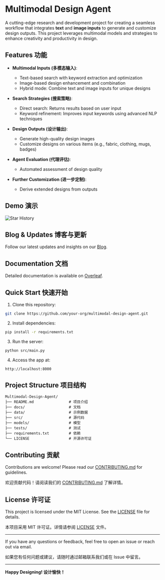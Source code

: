 # Multimodal Design Agent

A cutting-edge research and development project for creating a seamless workflow that integrates **text** and **image inputs** to generate and customize design outputs. This project leverages multimodal models and strategies to enhance creativity and productivity in design.

## Features 功能

- **Multimodal Inputs (多模态输入)**:
  - Text-based search with keyword extraction and optimization
  - Image-based design enhancement and combination
  - Hybrid mode: Combine text and image inputs for unique designs

- **Search Strategies (搜索策略)**:
  - Direct search: Returns results based on user input
  - Keyword refinement: Improves input keywords using advanced NLP techniques

- **Design Outputs (设计输出)**:
  - Generate high-quality design images
  - Customize designs on various items (e.g., fabric, clothing, mugs, badges)

- **Agent Evaluation (代理评估)**:
  - Automated assessment of design quality

- **Further Customization (进一步定制)**:
  - Derive extended designs from outputs

## Demo 演示
![Star History](https://api.star-history.com/svg?repos=life-kit/multimodal-design-agent&type=Date)

## Blog & Updates 博客与更新
Follow our latest updates and insights on our [Blog]().

## Documentation 文档
Detailed documentation is available on [Overleaf]().

## Quick Start 快速开始

1. Clone this repository:
```bash
git clone https://github.com/your-org/multimodal-design-agent.git
```
2. Install dependencies:
```bash
pip install -r requirements.txt
```
3. Run the server:
```bash
python src/main.py
```
4. Access the app at:
```
http://localhost:8000
```

## Project Structure 项目结构
```
Multimodal-Design-Agent/
├── README.md                # 项目介绍
├── docs/                    # 文档
├── data/                    # 示例数据
├── src/                     # 源代码
├── models/                  # 模型
├── tests/                   # 测试
├── requirements.txt         # 依赖
└── LICENSE                  # 开源许可证
```

## Contributing 贡献
Contributions are welcome! Please read our [CONTRIBUTING.md](CONTRIBUTING.md) for guidelines.

欢迎贡献代码！请阅读我们的 [CONTRIBUTING.md](CONTRIBUTING.md) 了解详情。

## License 许可证
This project is licensed under the MIT License. See the [LICENSE](LICENSE) file for details.

本项目采用 MIT 许可证。详情请参阅 [LICENSE](LICENSE) 文件。

---

If you have any questions or feedback, feel free to open an issue or reach out via email.

如果您有任何问题或建议，请随时通过邮箱联系我们或在 Issue 中留言。

---

**Happy Designing! 设计愉快！**

